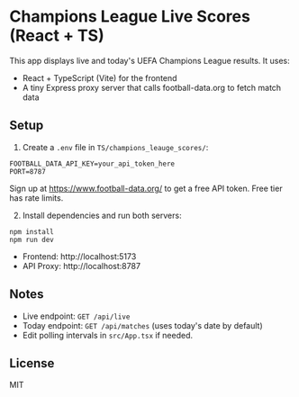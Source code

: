# Champions League Live Scores (React + TS)

This app displays live and today's UEFA Champions League results. It uses:
- React + TypeScript (Vite) for the frontend
- A tiny Express proxy server that calls football-data.org to fetch match data

## Setup

1) Create a `.env` file in `TS/champions_leauge_scores/`:

```
FOOTBALL_DATA_API_KEY=your_api_token_here
PORT=8787
```

Sign up at https://www.football-data.org/ to get a free API token. Free tier has rate limits.

2) Install dependencies and run both servers:

```
npm install
npm run dev
```

- Frontend: http://localhost:5173
- API Proxy: http://localhost:8787

## Notes
- Live endpoint: `GET /api/live`
- Today endpoint: `GET /api/matches` (uses today's date by default)
- Edit polling intervals in `src/App.tsx` if needed.

## License
MIT